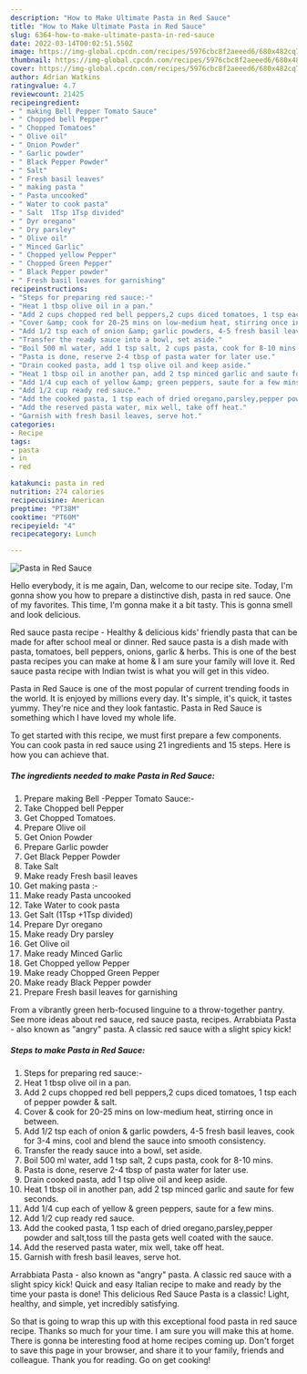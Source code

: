 ```yaml
---
description: "How to Make Ultimate Pasta in Red Sauce"
title: "How to Make Ultimate Pasta in Red Sauce"
slug: 6364-how-to-make-ultimate-pasta-in-red-sauce
date: 2022-03-14T00:02:51.550Z
image: https://img-global.cpcdn.com/recipes/5976cbc8f2aeeed6/680x482cq70/pasta-in-red-sauce-recipe-main-photo.jpg
thumbnail: https://img-global.cpcdn.com/recipes/5976cbc8f2aeeed6/680x482cq70/pasta-in-red-sauce-recipe-main-photo.jpg
cover: https://img-global.cpcdn.com/recipes/5976cbc8f2aeeed6/680x482cq70/pasta-in-red-sauce-recipe-main-photo.jpg
author: Adrian Watkins
ratingvalue: 4.7
reviewcount: 21425
recipeingredient:
- " making Bell Pepper Tomato Sauce"
- " Chopped bell Pepper"
- " Chopped Tomatoes"
- " Olive oil"
- " Onion Powder"
- " Garlic powder"
- " Black Pepper Powder"
- " Salt"
- " Fresh basil leaves"
- " making pasta "
- " Pasta uncooked"
- " Water to cook pasta"
- " Salt  1Tsp 1Tsp divided"
- " Dyr oregano"
- " Dry parsley"
- " Olive oil"
- " Minced Garlic"
- " Chopped yellow Pepper"
- " Chopped Green Pepper"
- " Black Pepper powder"
- " Fresh basil leaves for garnishing"
recipeinstructions:
- "Steps for preparing red sauce:-"
- "Heat 1 tbsp olive oil in a pan."
- "Add 2 cups chopped red bell peppers,2 cups diced tomatoes, 1 tsp each of pepper powder &amp; salt."
- "Cover &amp; cook for 20-25 mins on low-medium heat, stirring once in between."
- "Add 1/2 tsp each of onion &amp; garlic powders, 4-5 fresh basil leaves, cook for 3-4 mins, cool and blend the sauce into smooth consistency."
- "Transfer the ready sauce into a bowl, set aside."
- "Boil 500 ml water, add 1 tsp salt, 2 cups pasta, cook for 8-10 mins."
- "Pasta is done, reserve 2-4 tbsp of pasta water for later use."
- "Drain cooked pasta, add 1 tsp olive oil and keep aside."
- "Heat 1 tbsp oil in another pan, add 2 tsp minced garlic and saute for few seconds."
- "Add 1/4 cup each of yellow &amp; green peppers, saute for a few mins."
- "Add 1/2 cup ready red sauce."
- "Add the cooked pasta, 1 tsp each of dried oregano,parsley,pepper powder and salt,toss till the pasta gets well coated with the sauce."
- "Add the reserved pasta water, mix well, take off heat."
- "Garnish with fresh basil leaves, serve hot."
categories:
- Recipe
tags:
- pasta
- in
- red

katakunci: pasta in red 
nutrition: 274 calories
recipecuisine: American
preptime: "PT38M"
cooktime: "PT60M"
recipeyield: "4"
recipecategory: Lunch

---
```



![Pasta in Red Sauce](https://img-global.cpcdn.com/recipes/5976cbc8f2aeeed6/680x482cq70/pasta-in-red-sauce-recipe-main-photo.jpg)

Hello everybody, it is me again, Dan, welcome to our recipe site. Today, I'm gonna show you how to prepare a distinctive dish, pasta in red sauce. One of my favorites. This time, I'm gonna make it a bit tasty. This is gonna smell and look delicious.

Red sauce pasta recipe - Healthy &amp; delicious kids&#39; friendly pasta that can be made for after school meal or dinner. Red sauce pasta is a dish made with pasta, tomatoes, bell peppers, onions, garlic &amp; herbs. This is one of the best pasta recipes you can make at home &amp; I am sure your family will love it. Red sauce pasta recipe with Indian twist is what you will get in this video.

Pasta in Red Sauce is one of the most popular of current trending foods in the world. It is enjoyed by millions every day. It's simple, it's quick, it tastes yummy. They're nice and they look fantastic. Pasta in Red Sauce is something which I have loved my whole life.


To get started with this recipe, we must first prepare a few components. You can cook pasta in red sauce using 21 ingredients and 15 steps. Here is how you can achieve that.

<!--inarticleads1-->

##### The ingredients needed to make Pasta in Red Sauce:

1. Prepare  making Bell -Pepper Tomato Sauce:-
1. Take  Chopped bell Pepper
1. Get  Chopped Tomatoes.
1. Prepare  Olive oil
1. Get  Onion Powder
1. Prepare  Garlic powder
1. Get  Black Pepper Powder
1. Take  Salt
1. Make ready  Fresh basil leaves
1. Get  making pasta :-
1. Make ready  Pasta uncooked
1. Take  Water to cook pasta
1. Get  Salt  (1Tsp +1Tsp divided)
1. Prepare  Dyr oregano
1. Make ready  Dry parsley
1. Get  Olive oil
1. Make ready  Minced Garlic
1. Get  Chopped yellow Pepper
1. Make ready  Chopped Green Pepper
1. Make ready  Black Pepper powder
1. Prepare  Fresh basil leaves for garnishing


From a vibrantly green herb-focused linguine to a throw-together pantry. See more ideas about red sauce, red sauce pasta, recipes. Arrabbiata Pasta - also known as &#34;angry&#34; pasta. A classic red sauce with a slight spicy kick! 

<!--inarticleads2-->

##### Steps to make Pasta in Red Sauce:

1. Steps for preparing red sauce:-
1. Heat 1 tbsp olive oil in a pan.
1. Add 2 cups chopped red bell peppers,2 cups diced tomatoes, 1 tsp each of pepper powder &amp; salt.
1. Cover &amp; cook for 20-25 mins on low-medium heat, stirring once in between.
1. Add 1/2 tsp each of onion &amp; garlic powders, 4-5 fresh basil leaves, cook for 3-4 mins, cool and blend the sauce into smooth consistency.
1. Transfer the ready sauce into a bowl, set aside.
1. Boil 500 ml water, add 1 tsp salt, 2 cups pasta, cook for 8-10 mins.
1. Pasta is done, reserve 2-4 tbsp of pasta water for later use.
1. Drain cooked pasta, add 1 tsp olive oil and keep aside.
1. Heat 1 tbsp oil in another pan, add 2 tsp minced garlic and saute for few seconds.
1. Add 1/4 cup each of yellow &amp; green peppers, saute for a few mins.
1. Add 1/2 cup ready red sauce.
1. Add the cooked pasta, 1 tsp each of dried oregano,parsley,pepper powder and salt,toss till the pasta gets well coated with the sauce.
1. Add the reserved pasta water, mix well, take off heat.
1. Garnish with fresh basil leaves, serve hot.


Arrabbiata Pasta - also known as &#34;angry&#34; pasta. A classic red sauce with a slight spicy kick! Quick and easy Italian recipe to make and ready by the time your pasta is done! This delicious Red Sauce Pasta is a classic! Light, healthy, and simple, yet incredibly satisfying. 

So that is going to wrap this up with this exceptional food pasta in red sauce recipe. Thanks so much for your time. I am sure you will make this at home. There is gonna be interesting food at home recipes coming up. Don't forget to save this page in your browser, and share it to your family, friends and colleague. Thank you for reading. Go on get cooking!
